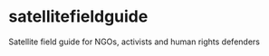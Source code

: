 satellitefieldguide
===================

Satellite field guide for NGOs, activists and human rights defenders
